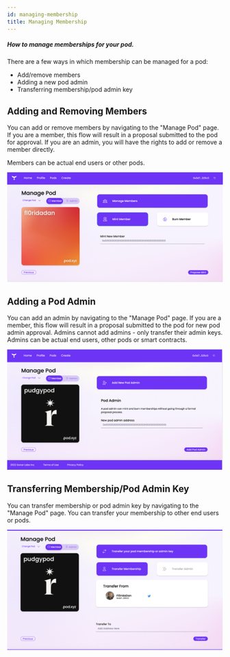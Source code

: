 ```yaml
---
id: managing-membership
title: Managing Membership
---
```


##### How to manage memberships for your pod.

There are a few ways in which membership can be managed for a pod:

* Add/remove members
* Adding a new pod admin
* Transferring membership/pod admin key

## Adding and Removing Members
You can add or remove members by navigating to the "Manage Pod" page. If you are a member, this flow will result in a proposal submitted to the pod for approval. If you are an admin, you will have the rights to add or remove a member directly.

Members can be actual end users or other pods. 

![Manage Membership](./img/ManageMembership0.png)

## Adding a Pod Admin
You can add an admin by navigating to the "Manage Pod" page. If you are a member, this flow will result in a proposal submitted to the pod for new pod admin approval. Admins cannot add admins - only transfer their admin keys.
Admins can be actual end users, other pods or smart contracts. 

![Manage Membership](./img/ManageMembership1.png)

## Transferring Membership/Pod Admin Key
You can transfer membership or  pod admin key by navigating to the "Manage Pod" page. 
You can transfer your membership to other end users or pods.

![Manage Membership](./img/ManageMembership2.png)
